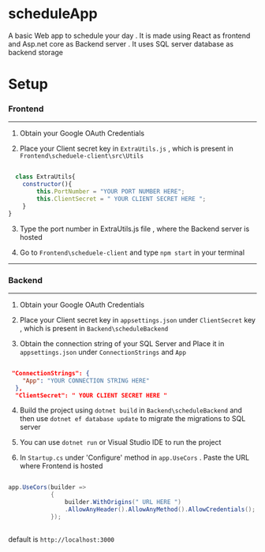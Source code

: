 # scheduleApp

A basic Web app to schedule your day . It is made using React as frontend and Asp.net core as Backend server . It uses SQL server database as backend storage


# Setup

### Frontend
___

1. Obtain your Google OAuth Credentials

2. Place your Client secret key in `ExtraUtils.js` , which is present in `Frontend\scheduele-client\src\Utils`

```Javascript

  class ExtraUtils{
    constructor(){
        this.PortNumber = "YOUR PORT NUMBER HERE";
        this.ClientSecret = " YOUR CLIENT SECRET HERE ";
    }
}

```

3. Type the port number in ExtraUtils.js file , where the Backend server is hosted

4. Go to `Frontend\scheduele-client` and type `npm start` in your terminal

***

### Backend
___

1. Obtain your Google OAuth Credentials

2. Place your Client secret key in `appsettings.json` under `ClientSecret` key , which is present in `Backend\scheduleBackend`

3. Obtain the connection string of your SQL Server and Place it in `appsettings.json` under `ConnectionStrings` and `App`

```Json

 "ConnectionStrings": {
    "App": "YOUR CONNECTION STRING HERE"
  },
  "ClientSecret": " YOUR CLIENT SECRET HERE "

```

4. Build the project using `dotnet build` in `Backend\scheduleBackend` and then use `dotnet ef database update` to migrate the migrations to SQL server

5. You can use `dotnet run` or Visual Studio IDE to run the project

6. In `Startup.cs` under 'Configure' method  in `app.UseCors` . Paste the URL where Frontend is hosted

```C#

app.UseCors(builder =>
            {
                builder.WithOrigins(" URL HERE ")
                .AllowAnyHeader().AllowAnyMethod().AllowCredentials();
            });
            

```
default is `http://localhost:3000`

